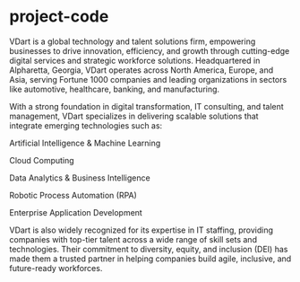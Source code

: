 # project-code

VDart is a global technology and talent solutions firm, empowering businesses to drive innovation, efficiency, and growth through cutting-edge digital services and strategic workforce solutions. Headquartered in Alpharetta, Georgia, VDart operates across North America, Europe, and Asia, serving Fortune 1000 companies and leading organizations in sectors like automotive, healthcare, banking, and manufacturing.

With a strong foundation in digital transformation, IT consulting, and talent management, VDart specializes in delivering scalable solutions that integrate emerging technologies such as:

Artificial Intelligence & Machine Learning

Cloud Computing

Data Analytics & Business Intelligence

Robotic Process Automation (RPA)

Enterprise Application Development

VDart is also widely recognized for its expertise in IT staffing, providing companies with top-tier talent across a wide range of skill sets and technologies. Their commitment to diversity, equity, and inclusion (DEI) has made them a trusted partner in helping companies build agile, inclusive, and future-ready workforces.

